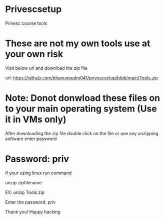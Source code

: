 # Privescsetup
Privesc course tools

# These are not my own tools use at your own risk

Visit below url and download the zip file

url: https://github.com/bhanugoudm041/privescsetup/blob/main/Tools.zip

# Note: Donot donwload these files on to your main operating system (Use it in VMs only)


After downloading the zip file double click on the file or use any unzipping software enter password
# Password:  priv

if your using linux run command

unzip zipfilename

EX: unzip Tools.zip

Enter the password: priv


Thank you! Happy hacking

